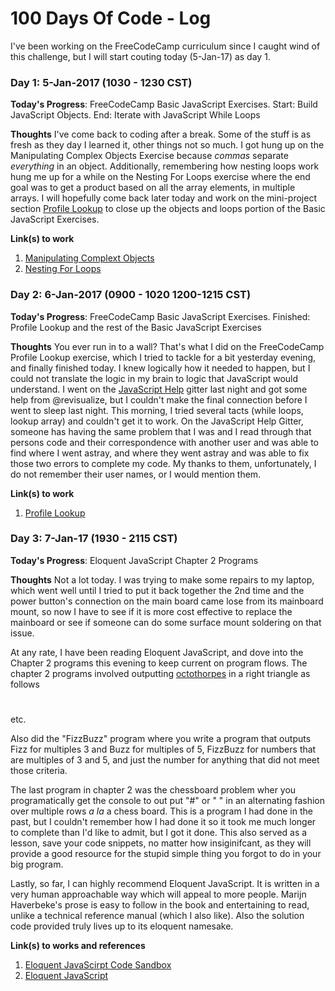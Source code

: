 

# 100 Days Of Code - Log

I've been working on the FreeCodeCamp curriculum since I caught wind of this challenge, but I will start couting today (5-Jan-17) as day 1.

### Day 1: 5-Jan-2017 (1030 - 1230 CST)

**Today's Progress**: FreeCodeCamp Basic JavaScript Exercises. Start: Build JavaScript Objects. End: Iterate with JavaScript While Loops

**Thoughts** I've come back to coding after a break. Some of the stuff is as fresh as they day I learned it, other things not so much. I got hung up on the Manipulating Complex Objects Exercise because *commas* separate *everything* in an object. Additionally, remembering how nesting loops work hung me up for a while on the Nesting For Loops exercise where the end goal was to get a product based on all the array elements, in multiple arrays. I will hopefully come back later today and work on the mini-project section [Profile Lookup](https://www.freecodecamp.com/challenges/profile-lookup) to close up the objects and loops portion of the Basic JavaScript Exercises.

**Link(s) to work**
1. [Manipulating Complext Objects](https://www.freecodecamp.com/challenges/manipulating-complex-objects)
2. [Nesting For Loops](https://www.freecodecamp.com/challenges/nesting-for-loops)

### Day 2: 6-Jan-2017 (0900 - 1020 1200-1215 CST)

**Today's Progress**: FreeCodeCamp Basic JavaScript Exercises. Finished: Profile Lookup and the rest of the Basic JavaScript Exercises

**Thoughts** You ever run in to a wall? That's what I did on the FreeCodeCamp Profile Lookup exercise, which I tried to tackle for a bit yesterday evening, and finally finished today. I knew logically how it needed to happen, but I could not translate the logic in my brain to logic that JavaScript would understand. I went on the [JavaScript Help](https://gitter.im/FreeCodeCamp/HelpJavaScript) gitter last night and got some help from @revisualize, but I couldn't make the final connection before I went to sleep last night. This morning, I tried several tacts (while loops, lookup array) and couldn't get it to work. On the JavaScript Help Gitter, someone has having the same problem that I was and I read through that persons code and their correspondence with another user and was able to find where I went astray, and where they went astray and was able to fix those two errors to complete my code. My thanks to them, unfortunately, I do not remember their user names, or I would mention them.

**Link(s) to work**
1. [Profile Lookup](https://www.freecodecamp.com/challenges/profile-lookup)

### Day 3: 7-Jan-17 (1930 - 2115 CST)

**Today's Progress**: Eloquent JavaScript Chapter 2 Programs

**Thoughts** Not a lot today. I was trying to make some repairs to my laptop, which went well until I tried to put it back together the 2nd time and the power button's connection on the main board came lose from its mainboard mount, so now I have to see if it is more cost effective to replace the mainboard or see if someone can do some surface mount soldering on that issue.

At any rate, I have been reading Eloquent JavaScript, and dove into the Chapter 2 programs this evening to keep current on program flows. The chapter 2 programs involved outputting [octothorpes](https://www.merriam-webster.com/dictionary/octothorpe) in a right triangle as follows
#
##
###
####
etc.

Also did the "FizzBuzz" program where you write a program that outputs Fizz for multiples 3 and Buzz for multiples of 5, FizzBuzz for numbers that are multiples of 3 and 5, and just the number for anything that did not meet those criteria.

The last program in chapter 2 was the chessboard problem wher you programatically get the console to out put "#" or " " in an alternating fashion over multiple rows *a la* a chess board. This is a program I had done in the past, but I couldn't remember how I had done it so it took me much longer to complete than I'd like to admit, but I got it done. This also served as a lesson, save your code snippets, no matter how insiginifcant, as they will provide a good resource for the stupid simple thing you forgot to do in your big program.

Lastly, so far, I can highly recommend Eloquent JavaScript. It is written in a very human approachable way which will appeal to more people. Marijn Haverbeke's prose is easy to follow in the book and entertaining to read, unlike a technical reference manual (which I also like). Also the solution code provided truly lives up to its eloquent namesake.

**Link(s) to works and references**
1. [Eloquent JavaScirpt Code Sandbox](https://www.freecodecamp.com/challenges/profile-lookup)
2. [Eloquent JavaScript](http://eloquentjavascript.net/)
